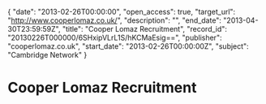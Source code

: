 {
  "date": "2013-02-26T00:00:00", 
  "open_access": true, 
  "target_url": "http://www.cooperlomaz.co.uk/", 
  "description": "", 
  "end_date": "2013-04-30T23:59:59Z", 
  "title": "Cooper Lomaz Recruitment", 
  "record_id": "20130226T000000/6SHxipVLrL1S/hKCMaEsig==", 
  "publisher": "cooperlomaz.co.uk", 
  "start_date": "2013-02-26T00:00:00Z", 
  "subject": "Cambridge Network"
}

# Cooper Lomaz Recruitment

